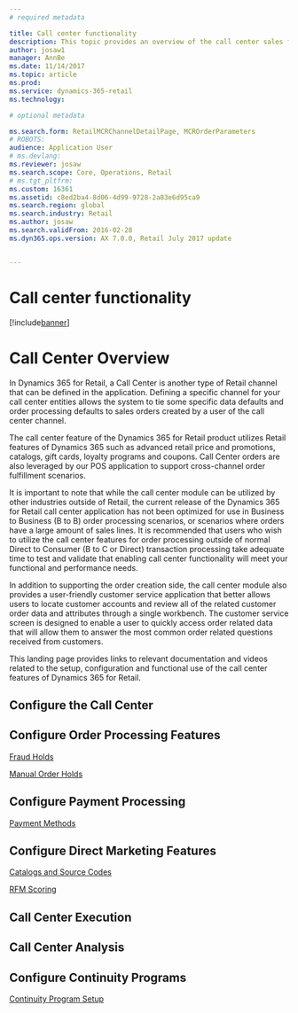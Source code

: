 ```yaml
---
# required metadata

title: Call center functionality
description: This topic provides an overview of the call center sales functionality in Microsoft Dynamics 365 for Retail.
author: josaw1
manager: AnnBe
ms.date: 11/14/2017
ms.topic: article
ms.prod: 
ms.service: dynamics-365-retail
ms.technology: 

# optional metadata

ms.search.form: RetailMCRChannelDetailPage, MCROrderParameters
# ROBOTS: 
audience: Application User
# ms.devlang: 
ms.reviewer: josaw
ms.search.scope: Core, Operations, Retail
# ms.tgt_pltfrm: 
ms.custom: 16361
ms.assetid: c8ed2ba4-8d06-4d99-9728-2a83e6d95ca9
ms.search.region: global
ms.search.industry: Retail
ms.author: josaw
ms.search.validFrom: 2016-02-28
ms.dyn365.ops.version: AX 7.0.0, Retail July 2017 update


---
```


# Call center functionality

[!include[banner](includes/banner.md)]

<!-- Total re-write to make this call center landing page - deleted all previous content - hhaines -->   

# Call Center Overview

In Dynamics 365 for Retail, a Call Center is another type of Retail channel that can be defined in the application.   Defining a specific channel for your call center entities allows the system to tie some specific data defaults and order processing defaults to sales orders created by a user of the call center channel.

The call center feature of the Dynamics 365 for Retail product utilizes Retail features of Dynamics 365 such as advanced retail price and promotions, catalogs, gift cards, loyalty programs and coupons.  Call Center orders are also leveraged by our POS application to support cross-channel order fulfillment scenarios.

It is important to note that while the call center module can be utilized by other industries outside of Retail, the current release of the Dynamics 365 for Retail call center application has not been optimized for use in Business to Business (B to B) order processing scenarios, or scenarios where orders have a large amount of sales lines.   It is recommended that users who wish to utilize the call center features for order processing outside of normal Direct to Consumer (B to C or Direct) transaction processing take adequate time to test and validate that enabling call center functionality will meet your functional and performance needs.

In addition to supporting the order creation side, the call center module also provides a user-friendly customer service application that better allows users to locate customer accounts and review all of the related customer order data and attributes through a single workbench.  The customer service screen is designed to enable a user to quickly access order related data that will allow them to answer the most common order related questions received from customers.

This landing page provides links to relevant documentation and videos related to the setup, configuration and functional use of the call center features of Dynamics 365 for Retail.


<!-- We will eventually put a video overview of call center in this space - hhaines -->   

<!-- Links to documents are being added below - not all have actual branches or completed documents - these need to be created - hhaines -->   

## Configure the Call Center

## Configure Order Processing Features


[Fraud Holds](https://docs.microsoft.com/en-us/dynamics365/unified-operations/retail/set-up-fraud-alerts)

[Manual Order Holds](https://docs.microsoft.com/en-us/dynamics365/unified-operations/retail/work-with-order-holds)

## Configure Payment Processing
[Payment Methods](https://docs.microsoft.com/en-us/dynamics365/unified-operations/retail/work-with-payments)


## Configure Direct Marketing Features
[Catalogs and Source Codes](https://docs.microsoft.com/en-us/dynamics365/unified-operations/retail/call-center-catalogs)

[RFM Scoring](https://docs.microsoft.com/en-us/dynamics365/unified-operations/retail/set-up-rfm-analysis)


## Call Center Execution


## Call Center Analysis



## Configure Continuity Programs
[Continuity Program Setup](https://docs.microsoft.com/en-us/dynamics365/unified-operations/retail/set-up-continuity-program)

